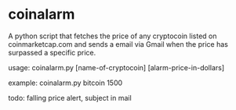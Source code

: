 # coinalarm
A python script that fetches the price of any cryptocoin listed on coinmarketcap.com and sends a email via Gmail when the price has surpassed a specific price.

usage: coinalarm.py [name-of-cryptocoin] [alarm-price-in-dollars]

example: coinalarm.py bitcoin 1500

todo: falling price alert, subject in mail
